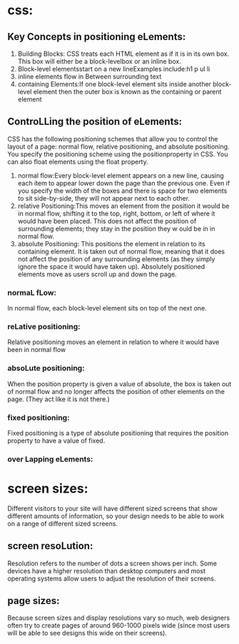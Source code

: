 # css:
## Key Concepts in positioning eLements:
1. Building Blocks:
CSS treats each HTML element as if it is in its own box. This box will either be a block-levelbox or an inline box.
2. Block-level elementsstart on a new lineExamples include:h1 p ul li
3. inline elements flow in Between surrounding text
4. containing Elements:If one block-level element sits inside another block-level element then the outer box is known as the containing or parent element
## ControLLing the position of eLements:
CSS has the following positioning schemes that allow you to control the layout of a page: normal flow, relative positioning, and absolute positioning. You specify the positioning scheme using the positionproperty in CSS. You can also float elements using the float property.
1. normal flow:Every block-level element appears on a new line, causing each item to appear lower down the page than the previous one. Even if you specify the width of the boxes and there is space for two elements to sit side-by-side, they will not appear next to each other.
2. relative Positioning:This moves an element from the position it would be in normal flow, shifting it to the top, right, bottom, or left of where it would have been placed. This does not affect the position of surrounding elements; they stay in the position they w
ould be in in normal flow.
3. absolute Positioning:
This positions the element in relation to its containing element. It is taken out of normal flow, meaning that it does not affect the position of any surrounding elements (as they simply ignore the space it would have taken up). Absolutely positioned elements move as users scroll up and down the page.
### normaL fLow:
In normal flow, each block-level element sits on top of the next one.
### reLative positioning:
Relative positioning moves an element in relation to where it would have been in normal flow
### absoLute positioning:
When the position property is given a value of absolute, the box is taken out of normal flow and no longer affects the position of other elements on the page. (They act like it is not there.)
### fixed positioning:
Fixed positioning is a type of absolute positioning that requires the position property to have a value of fixed.
### over Lapping eLements:

# screen sizes:
Different visitors to your site will have different sized screens that show different amounts of information, so your design needs to be able to work on a range of different sized screens.
## screen resoLution:
Resolution refers to the number of dots a screen shows per inch. Some devices have a higher resolution than desktop computers and most operating systems allow users to adjust the resolution of their screens.
## page sizes:
Because screen sizes and display resolutions vary so much, web designers often try to create pages of around 960-1000 pixels wide (since most users will be able to see designs this wide on their screens).

